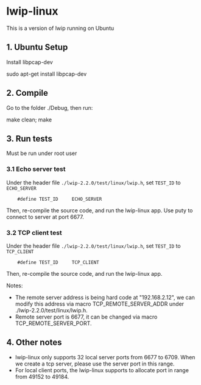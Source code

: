 # lwip-linux
This is a version of lwip running on Ubuntu

## 1. Ubuntu Setup
   Install libpcap-dev

   sudo apt-get install libpcap-dev
	
## 2. Compile
   Go to the folder ./Debug, then run:
   
   make clean; make 
	
## 3. Run tests
   Must be run under root user 
   
### 3.1 Echo server test 
   Under the header file `./lwip-2.2.0/test/linux/lwip.h`, set `TEST_ID` to `ECHO_SERVER`
		
        #define TEST_ID 	ECHO_SERVER
		
   Then, re-compile the source code, and run the lwip-linux app. Use puty to connect to server at port 6677. 


### 3.2 TCP client test 
   Under the header file `./lwip-2.2.0/test/linux/lwip.h`, set `TEST_ID` to `TCP_CLIENT`
	
        #define TEST_ID 	TCP_CLIENT
	
   Then, re-compile the source code, and run the lwip-linux app. 
		
   Notes:
   - The remote server address is being hard code at "192.168.2.12", we can modify this address via macro TCP_REMOTE_SERVER_ADDR under ./lwip-2.2.0/test/linux/lwip.h.
   - Remote server port is 6677, it can be changed via macro TCP_REMOTE_SERVER_PORT. 
		

## 4. Other notes 
   - lwip-linux only supports 32 local server ports from 6677 to 6709. When we create a tcp server, please use the server port in this range.
   - For local client ports, the lwip-linux supports to allocate port in range from 49152 to 49184.  
	
